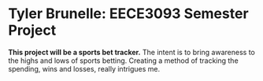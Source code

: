 # Tyler Brunelle: EECE3093 Semester Project

**This project will be a sports bet tracker.**
The intent is to bring awareness to the highs and lows of sports betting.
Creating a method of tracking the spending, wins and losses, really intrigues me.

